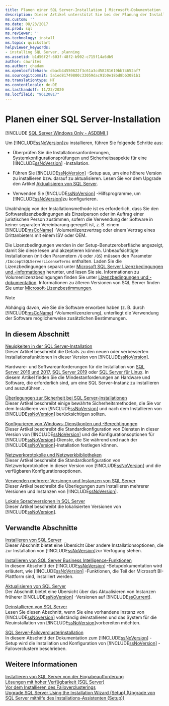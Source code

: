 ```yaml
---
title: Planen einer SQL Server-Installation | Microsoft-Dokumentation
description: Dieser Artikel unterstützt Sie bei der Planung der Installation von SQL Server. Er enthält Links zu Ressourcen, die für die SQL Server-Installation erforderlich sind.
ms.custom: ''
ms.date: 08/23/2017
ms.prod: sql
ms.reviewer: ''
ms.technology: install
ms.topic: quickstart
helpviewer_keywords:
- installing SQL Server, planning
ms.assetid: b1d56f2f-603f-48f2-b902-c715f14a6db9
author: cawrites
ms.author: chadam
ms.openlocfilehash: dbacb44550622f3c61a3cd58281619bb74652af7
ms.sourcegitcommit: 5a1ed81749800c33059dac91b0e18bd8bb3081b1
ms.translationtype: HT
ms.contentlocale: de-DE
ms.lasthandoff: 11/23/2020
ms.locfileid: "96120817"
---
```

# <a name="planning-a-sql-server-installation"></a>Planen einer SQL Server-Installation
[!INCLUDE [SQL Server Windows Only - ASDBMI ](../../includes/applies-to-version/sql-windows-only-asdbmi.md)]

  Um [!INCLUDE[ssNoVersion](../../includes/ssnoversion-md.md)]zu installieren, führen Sie folgende Schritte aus:  
  
-   Überprüfen Sie die Installationsanforderungen, Systemkonfigurationsprüfungen und Sicherheitsaspekte für eine [!INCLUDE[ssNoVersion](../../includes/ssnoversion-md.md)] -Installation.  
  
-   Führen Sie [!INCLUDE[ssNoVersion](../../includes/ssnoversion-md.md)] -Setup aus, um eine höhere Version zu installieren bzw. darauf zu aktualisieren. Lesen Sie vor dem Upgrade den Artikel [Aktualisieren von SQL Server](../../database-engine/install-windows/upgrade-sql-server.md).  
  
-   Verwenden Sie [!INCLUDE[ssNoVersion](../../includes/ssnoversion-md.md)] -Hilfsprogramme, um [!INCLUDE[ssNoVersion](../../includes/ssnoversion-md.md)]zu konfigurieren.  
  
 Unabhängig von der Installationsmethode ist es erforderlich, dass Sie den Softwarelizenzbedingungen als Einzelperson oder im Auftrag einer juristischen Person zustimmen, sofern die Verwendung der Software in keiner separaten Vereinbarung geregelt ist, z. B. einem [!INCLUDE[msCoName](../../includes/msconame-md.md)] -Volumenlizenzvertrag oder einem Vertrag eines Drittanbieters mit einem ISV oder OEM.  
  
 Die Lizenzbedingungen werden in der Setup-Benutzeroberfläche angezeigt, damit Sie diese lesen und akzeptieren können. Unbeaufsichtigte Installationen (mit den Parametern `/Q` oder `/QS`) müssen den Parameter `/IAcceptSQLServerLicenseTerms` enthalten. Laden Sie die Lizenzbedingungen separat unter [Microsoft SQL Server Lizenzbedingungen und -informationen](https://www.microsoft.com/Licensing/product-licensing/sql-server.aspx) herunter, und lesen Sie sie. Informationen zu Volumenlizenzbedingungen finden Sie unter [Lizenzbedingungen und -dokumentation](https://www.microsoftvolumelicensing.com/DocumentSearch.aspx?Mode=3&DocumentTypeId=53). Informationen zu älteren Versionen von SQL Server finden Sie unter [Microsoft-Lizenzbestimmungen](https://go.microsoft.com/fwlink/?LinkID=148209).  
  
> [!NOTE]  
>  Abhängig davon, wie Sie die Software erworben haben (z. B. durch [!INCLUDE[msCoName](../../includes/msconame-md.md)] -Volumenlizenzierung), unterliegt die Verwendung der Software möglicherweise zusätzlichen Bestimmungen.  
  
## <a name="in-this-section"></a>In diesem Abschnitt  
 [Neuigkeiten in der SQL Server-Installation](../../sql-server/install/what-s-new-in-sql-server-installation.md)  
 Dieser Artikel beschreibt die Details zu den neuen oder verbesserten Installationsfunktionen in dieser Version von [!INCLUDE[ssNoVersion](../../includes/ssnoversion-md.md)].  
  
 Hardware- und Softwareanforderungen für die Installation von [SQL Server 2016 und 2017](../../sql-server/install/hardware-and-software-requirements-for-installing-sql-server.md), [SQL Server 2019](../../sql-server/install/hardware-and-software-requirements-for-installing-sql-server.md) oder [SQL Server für Linux](../../linux/sql-server-linux-setup.md). In diesem Artikel finden Sie die Mindestanforderungen an Hardware und Software, die erforderlich sind, um eine SQL Server-Instanz zu installieren und auszuführen. .  
  
 [Überlegungen zur Sicherheit bei SQL Server-Installationen](../../sql-server/install/security-considerations-for-a-sql-server-installation.md)  
 Dieser Artikel beschreibt einige bewährte Sicherheitsmethoden, die Sie vor dem Installieren von [!INCLUDE[ssNoVersion](../../includes/ssnoversion-md.md)] und nach dem Installieren von [!INCLUDE[ssNoVersion](../../includes/ssnoversion-md.md)] berücksichtigen sollten.  
  
 [Konfigurieren von Windows-Dienstkonten und -Berechtigungen](../../database-engine/configure-windows/configure-windows-service-accounts-and-permissions.md)  
 Dieser Artikel beschreibt die Standardkonfiguration von Diensten in dieser Version von [!INCLUDE[ssNoVersion](../../includes/ssnoversion-md.md)] und die Konfigurationsoptionen für [!INCLUDE[ssNoVersion](../../includes/ssnoversion-md.md)]-Dienste, die Sie während und nach der [!INCLUDE[ssNoVersion](../../includes/ssnoversion-md.md)]-Installation festlegen können.  
  
 [Netzwerkprotokolle und Netzwerkbibliotheken](../../sql-server/install/network-protocols-and-network-libraries.md)  
 Dieser Artikel beschreibt die Standardkonfiguration von Netzwerkprotokollen in dieser Version von [!INCLUDE[ssNoVersion](../../includes/ssnoversion-md.md)] und die verfügbaren Konfigurationsoptionen.  
  
 [Verwenden mehrerer Versionen und Instanzen von SQL Server](../../sql-server/install/work-with-multiple-versions-and-instances-of-sql-server.md)  
 Dieser Artikel beschreibt die Überlegungen zum Installieren mehrerer Versionen und Instanzen von [!INCLUDE[ssNoVersion](../../includes/ssnoversion-md.md)].  
  
 [Lokale Sprachversionen in SQL Server](../../sql-server/install/local-language-versions-in-sql-server.md)  
 Dieser Artikel beschreibt die lokalisierten Versionen von [!INCLUDE[ssNoVersion](../../includes/ssnoversion-md.md)].  
  
## <a name="related-sections"></a>Verwandte Abschnitte  
 [Installieren von SQL Server](../../database-engine/install-windows/install-sql-server.md)  
 Dieser Abschnitt bietet eine Übersicht über andere Installationsoptionen, die zur Installation von [!INCLUDE[ssNoVersion](../../includes/ssnoversion-md.md)]zur Verfügung stehen.  
  
 [Installieren von SQL Server Business Intelligence-Funktionen](../../sql-server/install/install-sql-server-business-intelligence-features.md)  
 In diesem Abschnitt der [!INCLUDE[ssNoVersion](../../includes/ssnoversion-md.md)] -Setupdokumentation wird erläutert, wie [!INCLUDE[ssNoVersion](../../includes/ssnoversion-md.md)] -Funktionen, die Teil der Microsoft BI-Plattform sind, installiert werden.  
  
 [Aktualisieren von SQL Server](../../database-engine/install-windows/upgrade-sql-server.md)  
 Der Abschnitt bietet eine Übersicht über das Aktualisieren von Instanzen früherer [!INCLUDE[ssNoVersion](../../includes/ssnoversion-md.md)] -Versionen auf [!INCLUDE[ssCurrent](../../includes/sscurrent-md.md)].  
  
 [Deinstallieren von SQL Server](../../sql-server/install/uninstall-sql-server.md)  
 Lesen Sie diesen Abschnitt, wenn Sie eine vorhandene Instanz von [!INCLUDE[ssNoversion](../../includes/ssnoversion-md.md)] vollständig deinstallieren und das System für die Neuinstallation von [!INCLUDE[ssNoVersion](../../includes/ssnoversion-md.md)]vorbereiten möchten.  
  
 [SQL Server-Failoverclusterinstallation](../../sql-server/failover-clusters/install/sql-server-failover-cluster-installation.md)  
 In diesem Abschnitt der Dokumentation zum [!INCLUDE[ssNoVersion](../../includes/ssnoversion-md.md)] -Setup wird die Installation und Konfiguration von [!INCLUDE[ssNoVersion](../../includes/ssnoversion-md.md)] -Failoverclustern beschrieben.  
  
## <a name="see-also"></a>Weitere Informationen  
 [Installieren von SQL Server von der Eingabeaufforderung](../../database-engine/install-windows/install-sql-server-from-the-command-prompt.md)   
 [Lösungen mit hoher Verfügbarkeit &#40;SQL Server&#41;](../../database-engine/sql-server-business-continuity-dr.md)   
 [Vor dem Installieren des Failoverclusterings](../../sql-server/failover-clusters/install/before-installing-failover-clustering.md)   
 [Upgrade SQL Server Using the Installation Wizard (Setup) (Upgrade von SQL Server mithilfe des Installations-Assistenten (Setup))](../../database-engine/install-windows/upgrade-sql-server-using-the-installation-wizard-setup.md)